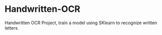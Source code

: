 # Handwritten-OCR
Handwritten OCR Project, train a model using SKlearn to recognize written letters.
